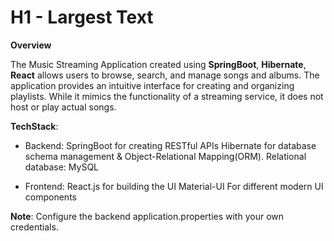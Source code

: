 # H1 - Largest Text
**Overview**

The Music Streaming Application created using **SpringBoot**, **Hibernate**, **React** allows users to browse, search, and manage songs and albums. The application provides an intuitive interface for creating and organizing playlists. While it mimics the functionality of a streaming service, it does not host or play actual songs.

**TechStack**:
- Backend: 
SpringBoot for creating RESTful APIs
Hibernate for database schema management & Object-Relational Mapping(ORM).
Relational database: MySQL

- Frontend:
React.js for building the UI
Material-UI For different modern UI components

**Note**: Configure the backend application.properties with your own credentials.
